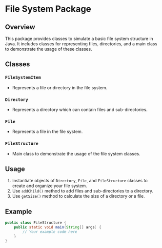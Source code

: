 # File System Package

## Overview
This package provides classes to simulate a basic file system structure in Java. It includes classes for representing files, directories, and a main class to demonstrate the usage of these classes.

## Classes

### `FileSystemItem`
- Represents a file or directory in the file system.

### `Directory`
- Represents a directory which can contain files and sub-directories.

### `File`
- Represents a file in the file system.

### `FileStructure`
- Main class to demonstrate the usage of the file system classes.

## Usage
1. Instantiate objects of `Directory`, `File`, and `FileStructure` classes to create and organize your file system.
2. Use `addChild()` method to add files and sub-directories to a directory.
3. Use `getSize()` method to calculate the size of a directory or a file.

## Example
```java
public class FileStructure {
    public static void main(String[] args) {
        // Your example code here
    }
}
